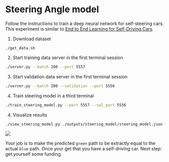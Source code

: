 # Steering Angle model
Follow the instructions to train a deep neural network for self-steering cars.
This experiment is similar to [End to End Learning for Self-Driving
Cars](https://arxiv.org/abs/1604.07316).

1) Download dataset
```
./get_data.sh
```

2) Start training data server in the first terminal session
```bash
./server.py --batch 200 --port 5557
```  

3) Start validation data server in the first terminal session
```bash
./server.py --batch 200 --validation --port 5556
```

4) Train steering model in a third terminal
```bash
./train_steering_model.py --port 5557 --val_port 5556
```

4) Visualize results
```bash
./view_steering_model.py ./outputs/steering_model/steering_model.json
```
<img src="./images/selfsteer.gif">

Your job is to make the predicted `green` path to be extractly equal to the actual `blue` path. Once your get that you have a self-driving car. Next step: get yourself some funding.

